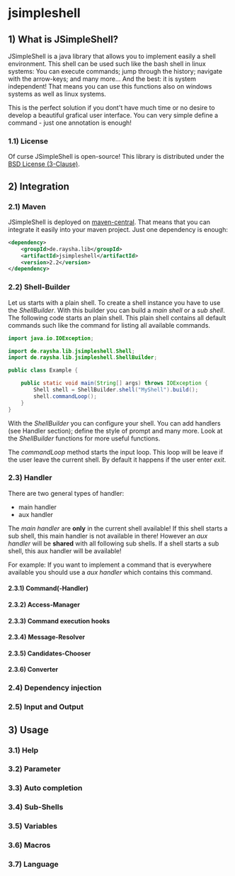 jsimpleshell
============

## 1) What is JSimpleShell?

JSimpleShell is a java library that allows you to implement easily a shell environment. This shell can be used such like the bash shell in linux systems: You can execute commands; jump through the history; navigate with the arrow-keys; and many more... And the best: it is system independent! That means you can use this functions also on windows systems as well as linux systems.

This is the perfect solution if you dont't have much time or no desire to develop a beautiful grafical user interface. You can very simple define a command - just one annotation is enough!

### 1.1) License

Of curse JSimpleShell is open-source! This library is distributed under the [BSD License (3-Clause)](http://opensource.org/licenses/BSD-3-Clause).

## 2) Integration

### 2.1) Maven

JSimpleShell is deployed on [maven-central](http://search.maven.org/#search|ga|1|jsimpleshell). That means that you can integrate it easily into your maven project. Just one dependency is enough:

```xml
<dependency>
	<groupId>de.raysha.lib</groupId>
	<artifactId>jsimpleshell</artifactId>
	<version>2.2</version>
</dependency>
```

### 2.2) Shell-Builder

Let us starts with a plain shell. To create a shell instance you have to use the _ShellBuilder_. With this builder you can build a _main shell_ or a _sub shell_. The following code starts an plain shell. This plain shell contains all default commands such like the command for listing all available commands.

```java
import java.io.IOException;

import de.raysha.lib.jsimpleshell.Shell;
import de.raysha.lib.jsimpleshell.ShellBuilder;

public class Example {

	public static void main(String[] args) throws IOException {
		Shell shell = ShellBuilder.shell("MyShell").build();
		shell.commandLoop();
	}
}
```

With the _ShellBuilder_ you can configure your shell. You can add handlers (see Handler section); define the style of prompt and many more. Look at the _ShellBuilder_ functions for more useful functions.

The _commandLoop_ method starts the input loop. This loop will be leave if the user leave the current shell. By default it happens if the user enter _exit_. 

### 2.3) Handler

There are two general types of handler:
* main handler
* aux handler

The _main handler_ are __only__ in the current shell available! If this shell starts a sub shell, this main handler is not available in there! However an _aux handler_ will be __shared__ with all following sub shells. If a shell starts a sub shell, this aux handler will be available!

For example:
If you want to implement a command that is everywhere available you should use a _aux handler_ which contains this command. 

#### 2.3.1) Command(-Handler)

#### 2.3.2) Access-Manager

#### 2.3.3) Command execution hooks

#### 2.3.4) Message-Resolver

#### 2.3.5) Candidates-Chooser

#### 2.3.6) Converter

### 2.4) Dependency injection

### 2.5) Input and Output

## 3) Usage

### 3.1) Help

### 3.2) Parameter

### 3.3) Auto completion

### 3.4) Sub-Shells

### 3.5) Variables

### 3.6) Macros

### 3.7) Language
